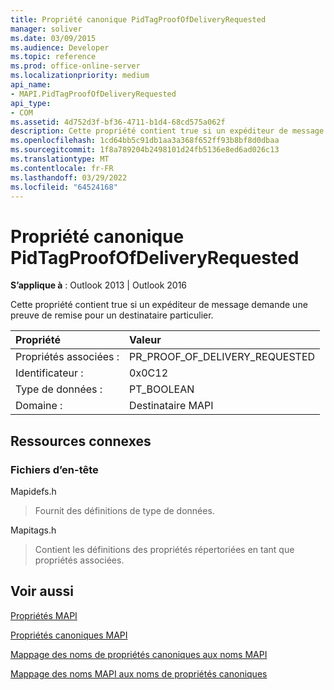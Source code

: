 ```yaml
---
title: Propriété canonique PidTagProofOfDeliveryRequested
manager: soliver
ms.date: 03/09/2015
ms.audience: Developer
ms.topic: reference
ms.prod: office-online-server
ms.localizationpriority: medium
api_name:
- MAPI.PidTagProofOfDeliveryRequested
api_type:
- COM
ms.assetid: 4d752d3f-bf36-4711-b1d4-68cd575a062f
description: Cette propriété contient true si un expéditeur de message demande une preuve de remise pour un destinataire particulier.
ms.openlocfilehash: 1cd64bb5c91db1aa3a368f652ff93b8bf8d0dbaa
ms.sourcegitcommit: 1f8a789204b2498101d24fb5136e8ed6ad026c13
ms.translationtype: MT
ms.contentlocale: fr-FR
ms.lasthandoff: 03/29/2022
ms.locfileid: "64524168"
---
```

# <a name="pidtagproofofdeliveryrequested-canonical-property"></a>Propriété canonique PidTagProofOfDeliveryRequested

  
  
**S’applique à** : Outlook 2013 | Outlook 2016 
  
Cette propriété contient true si un expéditeur de message demande une preuve de remise pour un destinataire particulier.
  
|Propriété |Valeur |
|:-----|:-----|
|Propriétés associées :  <br/> |PR_PROOF_OF_DELIVERY_REQUESTED  <br/> |
|Identificateur :  <br/> |0x0C12  <br/> |
|Type de données :  <br/> |PT_BOOLEAN  <br/> |
|Domaine :  <br/> |Destinataire MAPI  <br/> |
   
## <a name="related-resources"></a>Ressources connexes

### <a name="header-files"></a>Fichiers d’en-tête

Mapidefs.h
  
> Fournit des définitions de type de données.
    
Mapitags.h
  
> Contient les définitions des propriétés répertoriées en tant que propriétés associées.
    
## <a name="see-also"></a>Voir aussi



[Propriétés MAPI](mapi-properties.md)
  
[Propriétés canoniques MAPI](mapi-canonical-properties.md)
  
[Mappage des noms de propriétés canoniques aux noms MAPI](mapping-canonical-property-names-to-mapi-names.md)
  
[Mappage des noms MAPI aux noms de propriétés canoniques](mapping-mapi-names-to-canonical-property-names.md)

